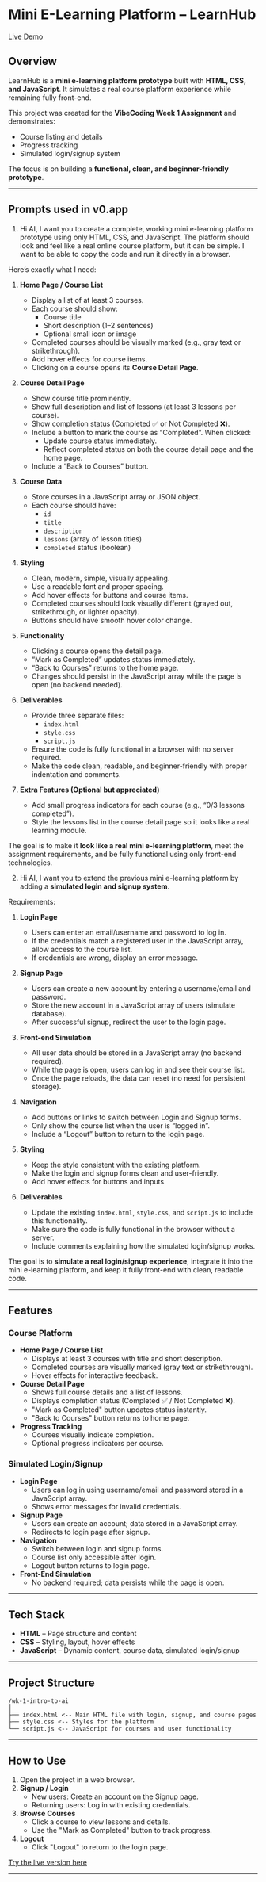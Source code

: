 # Mini E-Learning Platform – LearnHub

[Live Demo](https://learnhub-vibecode.vercel.app/)

## Overview

LearnHub is a **mini e-learning platform prototype** built with **HTML, CSS, and JavaScript**. It simulates a real course platform experience while remaining fully front-end.  

This project was created for the **VibeCoding Week 1 Assignment** and demonstrates:

- Course listing and details
- Progress tracking
- Simulated login/signup system

The focus is on building a **functional, clean, and beginner-friendly prototype**.

---
## Prompts used in v0.app
1. Hi AI, I want you to create a complete, working mini e-learning platform prototype using only HTML, CSS, and JavaScript. The platform should look and feel like a real online course platform, but it can be simple. I want to be able to copy the code and run it directly in a browser. 

Here’s exactly what I need:

1. **Home Page / Course List**
   - Display a list of at least 3 courses.
   - Each course should show:
       - Course title
       - Short description (1–2 sentences)
       - Optional small icon or image
   - Completed courses should be visually marked (e.g., gray text or strikethrough).
   - Add hover effects for course items.
   - Clicking on a course opens its **Course Detail Page**.

2. **Course Detail Page**
   - Show course title prominently.
   - Show full description and list of lessons (at least 3 lessons per course).
   - Show completion status (Completed ✅ or Not Completed ❌).
   - Include a button to mark the course as “Completed”. When clicked:
       - Update course status immediately.
       - Reflect completed status on both the course detail page and the home page.
   - Include a “Back to Courses” button.

3. **Course Data**
   - Store courses in a JavaScript array or JSON object.
   - Each course should have:
       - `id`
       - `title`
       - `description`
       - `lessons` (array of lesson titles)
       - `completed` status (boolean)

4. **Styling**
   - Clean, modern, simple, visually appealing.
   - Use a readable font and proper spacing.
   - Add hover effects for buttons and course items.
   - Completed courses should look visually different (grayed out, strikethrough, or lighter opacity).
   - Buttons should have smooth hover color change.

5. **Functionality**
   - Clicking a course opens the detail page.
   - “Mark as Completed” updates status immediately.
   - “Back to Courses” returns to the home page.
   - Changes should persist in the JavaScript array while the page is open (no backend needed).

6. **Deliverables**
   - Provide three separate files:
       - `index.html`
       - `style.css`
       - `script.js`
   - Ensure the code is fully functional in a browser with no server required.
   - Make the code clean, readable, and beginner-friendly with proper indentation and comments.

7. **Extra Features (Optional but appreciated)**
   - Add small progress indicators for each course (e.g., “0/3 lessons completed”).
   - Style the lessons list in the course detail page so it looks like a real learning module.

The goal is to make it **look like a real mini e-learning platform**, meet the assignment requirements, and be fully functional using only front-end technologies.

2. Hi AI, I want you to extend the previous mini e-learning platform by adding a **simulated login and signup system**. 

Requirements:

1. **Login Page**
   - Users can enter an email/username and password to log in.
   - If the credentials match a registered user in the JavaScript array, allow access to the course list.
   - If credentials are wrong, display an error message.

2. **Signup Page**
   - Users can create a new account by entering a username/email and password.
   - Store the new account in a JavaScript array of users (simulate database).
   - After successful signup, redirect the user to the login page.

3. **Front-end Simulation**
   - All user data should be stored in a JavaScript array (no backend required).
   - While the page is open, users can log in and see their course list.
   - Once the page reloads, the data can reset (no need for persistent storage).

4. **Navigation**
   - Add buttons or links to switch between Login and Signup forms.
   - Only show the course list when the user is “logged in”.
   - Include a “Logout” button to return to the login page.

5. **Styling**
   - Keep the style consistent with the existing platform.
   - Make the login and signup forms clean and user-friendly.
   - Add hover effects for buttons and inputs.

6. **Deliverables**
   - Update the existing `index.html`, `style.css`, and `script.js` to include this functionality.
   - Make sure the code is fully functional in the browser without a server.
   - Include comments explaining how the simulated login/signup works.

The goal is to **simulate a real login/signup experience**, integrate it into the mini e-learning platform, and keep it fully front-end with clean, readable code.

---

## Features

### Course Platform
- **Home Page / Course List**
  - Displays at least 3 courses with title and short description.
  - Completed courses are visually marked (gray text or strikethrough).
  - Hover effects for interactive feedback.
- **Course Detail Page**
  - Shows full course details and a list of lessons.
  - Displays completion status (Completed ✅ / Not Completed ❌).
  - "Mark as Completed" button updates status instantly.
  - "Back to Courses" button returns to home page.
- **Progress Tracking**
  - Courses visually indicate completion.
  - Optional progress indicators per course.

### Simulated Login/Signup
- **Login Page**
  - Users can log in using username/email and password stored in a JavaScript array.
  - Shows error messages for invalid credentials.
- **Signup Page**
  - Users can create an account; data stored in a JavaScript array.
  - Redirects to login page after signup.
- **Navigation**
  - Switch between login and signup forms.
  - Course list only accessible after login.
  - Logout button returns to login page.
- **Front-End Simulation**
  - No backend required; data persists while the page is open.

---

## Tech Stack

- **HTML** – Page structure and content
- **CSS** – Styling, layout, hover effects
- **JavaScript** – Dynamic content, course data, simulated login/signup

---

## Project Structure
```
/wk-1-intro-to-ai
│
├── index.html <-- Main HTML file with login, signup, and course pages
├── style.css <-- Styles for the platform
└── script.js <-- JavaScript for courses and user functionality
```
---

## How to Use

1. Open the project in a web browser.
2. **Signup / Login**
   - New users: Create an account on the Signup page.
   - Returning users: Log in with existing credentials.
3. **Browse Courses**
   - Click a course to view lessons and details.
   - Use the "Mark as Completed" button to track progress.
4. **Logout**
   - Click "Logout" to return to the login page.

[Try the live version here](https://learnhub-vibecode.vercel.app/)

---
